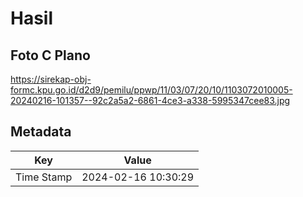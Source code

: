# Hasil

## Foto C Plano

https://sirekap-obj-formc.kpu.go.id/d2d9/pemilu/ppwp/11/03/07/20/10/1103072010005-20240216-101357--92c2a5a2-6861-4ce3-a338-5995347cee83.jpg


## Metadata

| Key        | Value               |
| ---------- | ------------------- |
| Time Stamp | 2024-02-16 10:30:29 |




